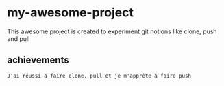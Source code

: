 # my-awesome-project

This awesome project is created to experiment git notions like clone, push and pull

## achievements

    J'ai réussi à faire clone, pull et je m'apprête à faire push

